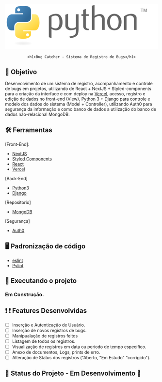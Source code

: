 <div align="center">
  <img src="./src/public/Python_logo_and_wordmark.svg">

	<h1>Bug Catcher - Sistema de Registro de Bugs</h1>
</div>

## :dart: Objetivo

Desenvolvimento de um sistema de registro, acompanhamento e controle de bugs em projetos, utilizando de React + NextJS + Styled-components para a criação da interface e com deploy na [Vercel](https://vercel.com), acesso, registro e edição de dados no front-end (View), Python 3 + Django para controle e modelo dos dados do sistema (Model + Controller), utilizando Auth0 para segurança da informação e como banco de dados a utilização do banco de dados não-relacional MongoDB.

## :hammer_and_wrench: Ferramentas

[Front-End]:
-   [NextJS](https://nextjs.org/)
-   [Styled Components](https://styled-components.com)
-   [React](https://pt-br.reactjs.org/)
-   [Vercel](https://vercel.com)

[Back-End]
-   [Python3](https://www.python.org/)
-   [Django](https://www.djangoproject.com/)

[Repositorio]
-   [MongoDB](https://www.mongodb.com/)

[Segurança]
-   [Auth0](https://auth0.com/)

## :desktop_computer: Padronização de código

-   [eslint](https://eslint.org/)
-   [Pylint](https://www.pylint.org/)


## :rocket: Executando o projeto

  <h3>Em Construção.</h3>


## :exclamation: :exclamation: Features Desenvolvidas

-   [ ] Inserção e Autenticação de Usuário.
-   [ ] Inserção de novos registros de bugs.
-   [ ] Manipualação de registros feitos
-   [ ] Listagem de todos os registros.
-   [ ] Visualização de registros em data ou período de tempo específico.
-   [ ] Anexo de documentos, Logs, prints de erro.
-   [ ] Alteração de Status dos registros ("Aberto, "Em Estudo" "corrigido").

## :wrench: Status do Projeto - Em Desenvolvimento :wrench: 
